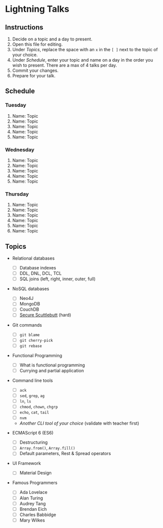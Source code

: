 # Lightning Talks

## Instructions

1. Decide on a topic and a day to present.
2. Open this file for editing.
3. Under _Topics_, replace the space with an `x` in the `[ ]` next to the topic of your choice.
4. Under _Schedule_, enter your topic and name on a day in the order you wish to present. There are a max of 4 talks per day.
5. Commit your changes.
6. Prepare for your talk.


## Schedule

### Tuesday

1. Name: Topic
2. Name: Topic
3. Name: Topic
4. Name: Topic
5. Name: Topic


### Wednesday

1. Name: Topic
2. Name: Topic
3. Name: Topic
4. Name: Topic
5. Name: Topic


### Thursday

1. Name: Topic
2. Name: Topic
3. Name: Topic
4. Name: Topic
5. Name: Topic
6. Name: Topic


## Topics

* Relational databases
  - [ ] Database indexes
  - [ ] DDL, DNL, DCL, TCL
  - [ ] SQL joins (left, right, inner, outer, full)

* NoSQL databases
  - [ ] Neo4J
  - [ ] MongoDB
  - [ ] CouchDB
  - [ ] [Secure Scuttlebutt](https://ssbc.github.io/secure-scuttlebutt/) (hard)

* Git commands
  - [ ] `git blame`
  - [ ] `git cherry-pick`
  - [ ] `git rebase`

* Functional Programming
  - [ ] What is functional programming
  - [ ] Currying and partial application

* Command line tools
  - [ ] `ack`
  - [ ] `sed`, `grep`, `ag`
  - [ ] `ln`, `ls`
  - [ ] `chmod`, `chown`, `chgrp`
  - [ ] `echo`, `cat`, `tail`
  - [ ] `nvm`
  - _Another CLI tool of your choice_ (validate with teacher first)

* ECMAScript 6 (ES6)
  - [ ] Destructuring
  - [ ] `Array.from()`, `Array.fill()`
  - [ ] Default parameters, Rest & Spread operators

* UI Framework
  - [ ] Material Design

* Famous Programmers
  - [ ] Ada Lovelace
  - [ ] Alan Turing
  - [ ] Audrey Tang
  - [ ] Brendan Eich
  - [ ] Charles Babbidge
  - [ ] Mary Wilkes

<!-- Count: 27 -->
